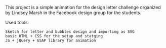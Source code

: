 This project is a simple animation for the design letter challenge organized by Lindsey Marsh in the Facebook design group for the students.

Used tools:

    Sketch for letter and bubbles design and importing as SVG
    basic HTML + CSS for the setup and statging
    JS + jQuery + GSAP library for animation
    